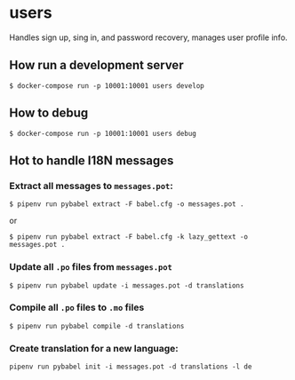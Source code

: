 # users

Handles sign up, sing in, and password recovery, manages user profile
info.


## How run a development server

```
$ docker-compose run -p 10001:10001 users develop
```


## How to debug

```
$ docker-compose run -p 10001:10001 users debug
```


## Hot to handle I18N messages

### Extract all messages to `messages.pot`:

```
$ pipenv run pybabel extract -F babel.cfg -o messages.pot .
```

or

```
$ pipenv run pybabel extract -F babel.cfg -k lazy_gettext -o messages.pot .
```

### Update all `.po` files from `messages.pot`

```
$ pipenv run pybabel update -i messages.pot -d translations
```

### Compile all `.po` files to `.mo` files

```
$ pipenv run pybabel compile -d translations
```

### Create translation for a new language:

```
pipenv run pybabel init -i messages.pot -d translations -l de
```
